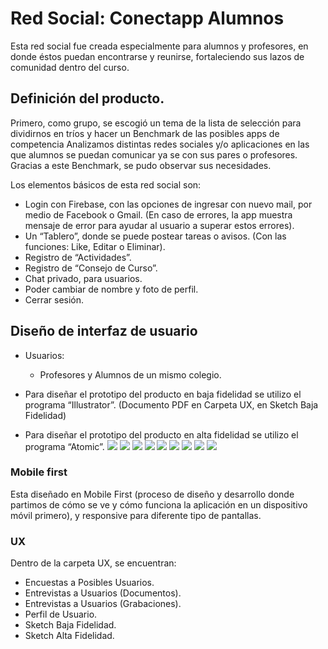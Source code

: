# Red Social: Conectapp Alumnos

Esta red social fue creada especialmente para  alumnos y profesores, en donde éstos puedan encontrarse y reunirse, fortaleciendo sus lazos de comunidad dentro del curso. 


## Definición del producto.

Primero, como grupo, se escogió un tema de la lista de selección para  dividirnos en tríos y hacer un Benchmark  de las posibles apps de competencia Analizamos distintas redes sociales y/o aplicaciones en las que alumnos se puedan comunicar ya se con sus pares o profesores. Gracias a este Benchmark,  se pudo observar sus necesidades.

Los elementos básicos de esta red social son:

* Login con Firebase, con las opciones de ingresar con nuevo mail, por medio de Facebook o  Gmail. (En caso de errores,  la app muestra mensaje de error para ayudar al usuario a superar estos errores).
* Un “Tablero”, donde se puede postear tareas o avisos. (Con las funciones: Like, Editar o Eliminar).
* Registro de “Actividades”. 
* Registro de “Consejo de Curso”. 
* Chat privado, para usuarios. 
* Poder cambiar de nombre y foto de perfil. 
* Cerrar sesión.

## Diseño de interfaz de usuario

* Usuarios: 
  * Profesores y Alumnos de un mismo colegio. 

* Para diseñar el prototipo del producto en baja fidelidad se utilizo el programa “Illustrator”. (Documento PDF en Carpeta UX, en Sketch Baja Fidelidad)

* Para diseñar el prototipo del producto en alta fidelidad se utilizo el programa “Atomic”.
![](https://imageshack.com/a/img921/1992/Dgh2Za.png)
![](https://imageshack.com/a/img924/6161/u5G0qj.png)
![](https://imageshack.com/a/img923/9071/1wghsf.png)
![](https://imageshack.com/a/img924/5968/Nl7qMj.png)
![](https://imageshack.com/a/img922/953/3o6NaS.png)
![](https://imageshack.com/a/img923/5476/2NGpM1.png)
![](https://imageshack.com/a/img924/2339/IIJckD.png)
![](https://imageshack.com/a/img924/3661/qv7Ao9.png)
![](https://imageshack.com/a/img924/7641/Lw8mgg.png)



### Mobile first

Esta diseñado en Mobile First (proceso de diseño y desarrollo donde partimos de cómo se ve y cómo funciona la aplicación en un dispositivo móvil primero), y responsive para diferente tipo de pantallas. 

### UX
Dentro de la carpeta UX, se encuentran:
- Encuestas a Posibles Usuarios.
- Entrevistas a Usuarios (Documentos).
- Entrevistas a Usuarios (Grabaciones).
- Perfil de Usuario.
- Sketch Baja Fidelidad.
- Sketch Alta Fidelidad. 

